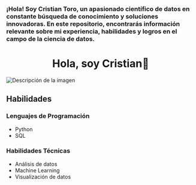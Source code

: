 ### ¡Hola! Soy Cristian Toro, un apasionado científico de datos en constante búsqueda de conocimiento y soluciones innovadoras. En este repositorio, encontrarás información relevante sobre mi experiencia, habilidades y logros en el campo de la ciencia de datos.

<div align="center">
<h1 align="center">Hola, soy Cristian👋</h1>
</div>
<img src="https://imgur.com/a/xGpP8Z9" alt="Descripción de la imagen">

## Habilidades

### Lenguajes de Programación
- Python
- SQL

### Habilidades Técnicas
- Análisis de datos
- Machine Learning
- Visualización de datos

<!--
**Cristianfax-23/Cristianfax-23** is a ✨ _special_ ✨ repository because its `README.md` (this file) appears on your GitHub profile.

Here are some ideas to get you started:

- 🔭 I’m currently working on ...
- 🌱 I’m currently learning ...
- 👯 I’m looking to collaborate on ...
- 🤔 I’m looking for help with ...
- 💬 Ask me about ...
- 📫 How to reach me: ...
- 😄 Pronouns: ...
- ⚡ Fun fact: ...
-->
